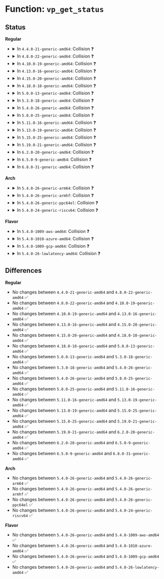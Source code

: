 # Function: <code>vp_get_status</code>

## Status
<b>Regular</b>
<ul>
<li>
<details>
<summary>In <code>4.4.0-21-generic-amd64</code>: Collision ❓</summary>

```c
u8 vp_get_status(struct virtio_device * vdev)
```

```json
{
  "name": "vp_get_status",
  "collision_type": "Static-Static Collision",
  "inline_type": "No",
  "funcs": [
    {
      "addr": 18446744071583830880,
      "name": "vp_get_status",
      "external": false,
      "loc": "drivers/virtio/virtio_pci_modern.c:255",
      "file": "drivers/virtio/virtio_pci_modern.c",
      "inline": "seen, unknown",
      "caller_inline": [],
      "caller_func": []
    },
    {
      "addr": 18446744071583838240,
      "name": "vp_get_status",
      "external": false,
      "loc": "drivers/virtio/virtio_pci_legacy.c:79",
      "file": "drivers/virtio/virtio_pci_legacy.c",
      "inline": "seen, unknown",
      "caller_inline": [],
      "caller_func": []
    }
  ],
  "symbols": [
    {
      "addr": 18446744071583830880,
      "name": "vp_get_status",
      "section": ".text",
      "bind": "STB_LOCAL",
      "size": 27
    },
    {
      "addr": 18446744071583838240,
      "name": "vp_get_status",
      "section": ".text",
      "bind": "STB_LOCAL",
      "size": 27
    }
  ]
}
```
</details>
</li>
<li>
<details>
<summary>In <code>4.8.0-22-generic-amd64</code>: Collision ❓</summary>

```c
u8 vp_get_status(struct virtio_device * vdev)
```

```json
{
  "name": "vp_get_status",
  "collision_type": "Static-Static Collision",
  "inline_type": "No",
  "funcs": [
    {
      "addr": 18446744071584160080,
      "name": "vp_get_status",
      "external": false,
      "loc": "drivers/virtio/virtio_pci_modern.c:256",
      "file": "drivers/virtio/virtio_pci_modern.c",
      "inline": "seen, unknown",
      "caller_inline": [],
      "caller_func": []
    },
    {
      "addr": 18446744071584167312,
      "name": "vp_get_status",
      "external": false,
      "loc": "drivers/virtio/virtio_pci_legacy.c:79",
      "file": "drivers/virtio/virtio_pci_legacy.c",
      "inline": "seen, unknown",
      "caller_inline": [],
      "caller_func": []
    }
  ],
  "symbols": [
    {
      "addr": 18446744071584160080,
      "name": "vp_get_status",
      "section": ".text",
      "bind": "STB_LOCAL",
      "size": 27
    },
    {
      "addr": 18446744071584167312,
      "name": "vp_get_status",
      "section": ".text",
      "bind": "STB_LOCAL",
      "size": 27
    }
  ]
}
```
</details>
</li>
<li>
<details>
<summary>In <code>4.10.0-19-generic-amd64</code>: Collision ❓</summary>

```c
u8 vp_get_status(struct virtio_device * vdev)
```

```json
{
  "name": "vp_get_status",
  "collision_type": "Static-Static Collision",
  "inline_type": "No",
  "funcs": [
    {
      "addr": 18446744071584341216,
      "name": "vp_get_status",
      "external": false,
      "loc": "drivers/virtio/virtio_pci_modern.c:256",
      "file": "drivers/virtio/virtio_pci_modern.c",
      "inline": "seen, unknown",
      "caller_inline": [],
      "caller_func": []
    },
    {
      "addr": 18446744071584348592,
      "name": "vp_get_status",
      "external": false,
      "loc": "drivers/virtio/virtio_pci_legacy.c:79",
      "file": "drivers/virtio/virtio_pci_legacy.c",
      "inline": "seen, unknown",
      "caller_inline": [],
      "caller_func": []
    }
  ],
  "symbols": [
    {
      "addr": 18446744071584341216,
      "name": "vp_get_status",
      "section": ".text",
      "bind": "STB_LOCAL",
      "size": 27
    },
    {
      "addr": 18446744071584348592,
      "name": "vp_get_status",
      "section": ".text",
      "bind": "STB_LOCAL",
      "size": 27
    }
  ]
}
```
</details>
</li>
<li>
<details>
<summary>In <code>4.13.0-16-generic-amd64</code>: Collision ❓</summary>

```c
u8 vp_get_status(struct virtio_device * vdev)
```

```json
{
  "name": "vp_get_status",
  "collision_type": "Static-Static Collision",
  "inline_type": "No",
  "funcs": [
    {
      "addr": 18446744071584422256,
      "name": "vp_get_status",
      "external": false,
      "loc": "drivers/virtio/virtio_pci_modern.c:256",
      "file": "drivers/virtio/virtio_pci_modern.c",
      "inline": "seen, unknown",
      "caller_inline": [],
      "caller_func": []
    },
    {
      "addr": 18446744071584429968,
      "name": "vp_get_status",
      "external": false,
      "loc": "drivers/virtio/virtio_pci_legacy.c:79",
      "file": "drivers/virtio/virtio_pci_legacy.c",
      "inline": "seen, unknown",
      "caller_inline": [],
      "caller_func": []
    }
  ],
  "symbols": [
    {
      "addr": 18446744071584422256,
      "name": "vp_get_status",
      "section": ".text",
      "bind": "STB_LOCAL",
      "size": 27
    },
    {
      "addr": 18446744071584429968,
      "name": "vp_get_status",
      "section": ".text",
      "bind": "STB_LOCAL",
      "size": 27
    }
  ]
}
```
</details>
</li>
<li>
<details>
<summary>In <code>4.15.0-20-generic-amd64</code>: Collision ❓</summary>

```c
u8 vp_get_status(struct virtio_device * vdev)
```

```json
{
  "name": "vp_get_status",
  "collision_type": "Static-Static Collision",
  "inline_type": "No",
  "funcs": [
    {
      "addr": 18446744071584830048,
      "name": "vp_get_status",
      "external": false,
      "loc": "drivers/virtio/virtio_pci_modern.c:256",
      "file": "drivers/virtio/virtio_pci_modern.c",
      "inline": "seen, unknown",
      "caller_inline": [],
      "caller_func": []
    },
    {
      "addr": 18446744071584837904,
      "name": "vp_get_status",
      "external": false,
      "loc": "drivers/virtio/virtio_pci_legacy.c:79",
      "file": "drivers/virtio/virtio_pci_legacy.c",
      "inline": "seen, unknown",
      "caller_inline": [],
      "caller_func": []
    }
  ],
  "symbols": [
    {
      "addr": 18446744071584830048,
      "name": "vp_get_status",
      "section": ".text",
      "bind": "STB_LOCAL",
      "size": 27
    },
    {
      "addr": 18446744071584837904,
      "name": "vp_get_status",
      "section": ".text",
      "bind": "STB_LOCAL",
      "size": 27
    }
  ]
}
```
</details>
</li>
<li>
<details>
<summary>In <code>4.18.0-10-generic-amd64</code>: Collision ❓</summary>

```c
u8 vp_get_status(struct virtio_device * vdev)
```

```json
{
  "name": "vp_get_status",
  "collision_type": "Static-Static Collision",
  "inline_type": "No",
  "funcs": [
    {
      "addr": 18446744071585060480,
      "name": "vp_get_status",
      "external": false,
      "loc": "drivers/virtio/virtio_pci_modern.c:270",
      "file": "drivers/virtio/virtio_pci_modern.c",
      "inline": "seen, unknown",
      "caller_inline": [],
      "caller_func": []
    },
    {
      "addr": 18446744071585068560,
      "name": "vp_get_status",
      "external": false,
      "loc": "drivers/virtio/virtio_pci_legacy.c:79",
      "file": "drivers/virtio/virtio_pci_legacy.c",
      "inline": "seen, unknown",
      "caller_inline": [],
      "caller_func": []
    }
  ],
  "symbols": [
    {
      "addr": 18446744071585060480,
      "name": "vp_get_status",
      "section": ".text",
      "bind": "STB_LOCAL",
      "size": 27
    },
    {
      "addr": 18446744071585068560,
      "name": "vp_get_status",
      "section": ".text",
      "bind": "STB_LOCAL",
      "size": 27
    }
  ]
}
```
</details>
</li>
<li>
<details>
<summary>In <code>5.0.0-13-generic-amd64</code>: Collision ❓</summary>

```c
u8 vp_get_status(struct virtio_device * vdev)
```

```json
{
  "name": "vp_get_status",
  "collision_type": "Static-Static Collision",
  "inline_type": "No",
  "funcs": [
    {
      "addr": 18446744071585169248,
      "name": "vp_get_status",
      "external": false,
      "loc": "drivers/virtio/virtio_pci_modern.c:270",
      "file": "drivers/virtio/virtio_pci_modern.c",
      "inline": "seen, unknown",
      "caller_inline": [],
      "caller_func": []
    },
    {
      "addr": 18446744071585176880,
      "name": "vp_get_status",
      "external": false,
      "loc": "drivers/virtio/virtio_pci_legacy.c:81",
      "file": "drivers/virtio/virtio_pci_legacy.c",
      "inline": "seen, unknown",
      "caller_inline": [],
      "caller_func": []
    }
  ],
  "symbols": [
    {
      "addr": 18446744071585169248,
      "name": "vp_get_status",
      "section": ".text",
      "bind": "STB_LOCAL",
      "size": 27
    },
    {
      "addr": 18446744071585176880,
      "name": "vp_get_status",
      "section": ".text",
      "bind": "STB_LOCAL",
      "size": 27
    }
  ]
}
```
</details>
</li>
<li>
<details>
<summary>In <code>5.3.0-18-generic-amd64</code>: Collision ❓</summary>

```c
u8 vp_get_status(struct virtio_device * vdev)
```

```json
{
  "name": "vp_get_status",
  "collision_type": "Static-Static Collision",
  "inline_type": "No",
  "funcs": [
    {
      "addr": 18446744071585381808,
      "name": "vp_get_status",
      "external": false,
      "loc": "drivers/virtio/virtio_pci_modern.c:267",
      "file": "drivers/virtio/virtio_pci_modern.c",
      "inline": "seen, unknown",
      "caller_inline": [],
      "caller_func": []
    },
    {
      "addr": 18446744071585389328,
      "name": "vp_get_status",
      "external": false,
      "loc": "drivers/virtio/virtio_pci_legacy.c:78",
      "file": "drivers/virtio/virtio_pci_legacy.c",
      "inline": "seen, unknown",
      "caller_inline": [],
      "caller_func": []
    }
  ],
  "symbols": [
    {
      "addr": 18446744071585381808,
      "name": "vp_get_status",
      "section": ".text",
      "bind": "STB_LOCAL",
      "size": 27
    },
    {
      "addr": 18446744071585389328,
      "name": "vp_get_status",
      "section": ".text",
      "bind": "STB_LOCAL",
      "size": 27
    }
  ]
}
```
</details>
</li>
<li>
<details>
<summary>In <code>5.4.0-26-generic-amd64</code>: Collision ❓</summary>

```c
u8 vp_get_status(struct virtio_device * vdev)
```

```json
{
  "name": "vp_get_status",
  "collision_type": "Static-Static Collision",
  "inline_type": "No",
  "funcs": [
    {
      "addr": 18446744071585522272,
      "name": "vp_get_status",
      "external": false,
      "loc": "drivers/virtio/virtio_pci_modern.c:267",
      "file": "drivers/virtio/virtio_pci_modern.c",
      "inline": "seen, unknown",
      "caller_inline": [],
      "caller_func": []
    },
    {
      "addr": 18446744071585529840,
      "name": "vp_get_status",
      "external": false,
      "loc": "drivers/virtio/virtio_pci_legacy.c:78",
      "file": "drivers/virtio/virtio_pci_legacy.c",
      "inline": "seen, unknown",
      "caller_inline": [],
      "caller_func": []
    }
  ],
  "symbols": [
    {
      "addr": 18446744071585522272,
      "name": "vp_get_status",
      "section": ".text",
      "bind": "STB_LOCAL",
      "size": 27
    },
    {
      "addr": 18446744071585529840,
      "name": "vp_get_status",
      "section": ".text",
      "bind": "STB_LOCAL",
      "size": 27
    }
  ]
}
```
</details>
</li>
<li>
<details>
<summary>In <code>5.8.0-25-generic-amd64</code>: Collision ❓</summary>

```c
u8 vp_get_status(struct virtio_device * vdev)
```

```json
{
  "name": "vp_get_status",
  "collision_type": "Static-Static Collision",
  "inline_type": "No",
  "funcs": [
    {
      "addr": 18446744071586239344,
      "name": "vp_get_status",
      "external": false,
      "loc": "drivers/virtio/virtio_pci_modern.c:268",
      "file": "drivers/virtio/virtio_pci_modern.c",
      "inline": "seen, unknown",
      "caller_inline": [],
      "caller_func": []
    },
    {
      "addr": 18446744071586247136,
      "name": "vp_get_status",
      "external": false,
      "loc": "drivers/virtio/virtio_pci_legacy.c:78",
      "file": "drivers/virtio/virtio_pci_legacy.c",
      "inline": "seen, unknown",
      "caller_inline": [],
      "caller_func": []
    }
  ],
  "symbols": [
    {
      "addr": 18446744071586239344,
      "name": "vp_get_status",
      "section": ".text",
      "bind": "STB_LOCAL",
      "size": 27
    },
    {
      "addr": 18446744071586247136,
      "name": "vp_get_status",
      "section": ".text",
      "bind": "STB_LOCAL",
      "size": 27
    }
  ]
}
```
</details>
</li>
<li>
<details>
<summary>In <code>5.11.0-16-generic-amd64</code>: Collision ❓</summary>

```c
u8 vp_get_status(struct virtio_device * vdev)
```

```json
{
  "name": "vp_get_status",
  "collision_type": "Static-Static Collision",
  "inline_type": "No",
  "funcs": [
    {
      "addr": 18446744071586357888,
      "name": "vp_get_status",
      "external": false,
      "loc": "drivers/virtio/virtio_pci_modern.c:268",
      "file": "drivers/virtio/virtio_pci_modern.c",
      "inline": "seen, unknown",
      "caller_inline": [],
      "caller_func": []
    },
    {
      "addr": 18446744071586365360,
      "name": "vp_get_status",
      "external": false,
      "loc": "drivers/virtio/virtio_pci_legacy.c:78",
      "file": "drivers/virtio/virtio_pci_legacy.c",
      "inline": "seen, unknown",
      "caller_inline": [],
      "caller_func": []
    }
  ],
  "symbols": [
    {
      "addr": 18446744071586357888,
      "name": "vp_get_status",
      "section": ".text",
      "bind": "STB_LOCAL",
      "size": 27
    },
    {
      "addr": 18446744071586365360,
      "name": "vp_get_status",
      "section": ".text",
      "bind": "STB_LOCAL",
      "size": 27
    }
  ]
}
```
</details>
</li>
<li>
<details>
<summary>In <code>5.13.0-19-generic-amd64</code>: Collision ❓</summary>

```c
u8 vp_get_status(struct virtio_device * vdev)
```

```json
{
  "name": "vp_get_status",
  "collision_type": "Static-Static Collision",
  "inline_type": "No",
  "funcs": [
    {
      "addr": 18446744071586245088,
      "name": "vp_get_status",
      "external": false,
      "loc": "drivers/virtio/virtio_pci_modern.c:145",
      "file": "drivers/virtio/virtio_pci_modern.c",
      "inline": "seen, unknown",
      "caller_inline": [],
      "caller_func": []
    },
    {
      "addr": 18446744071586249984,
      "name": "vp_get_status",
      "external": false,
      "loc": "drivers/virtio/virtio_pci_legacy.c:78",
      "file": "drivers/virtio/virtio_pci_legacy.c",
      "inline": "seen, unknown",
      "caller_inline": [],
      "caller_func": []
    }
  ],
  "symbols": [
    {
      "addr": 18446744071586245088,
      "name": "vp_get_status",
      "section": ".text",
      "bind": "STB_LOCAL",
      "size": 23
    },
    {
      "addr": 18446744071586249984,
      "name": "vp_get_status",
      "section": ".text",
      "bind": "STB_LOCAL",
      "size": 27
    }
  ]
}
```
</details>
</li>
<li>
<details>
<summary>In <code>5.15.0-25-generic-amd64</code>: Collision ❓</summary>

```c
u8 vp_get_status(struct virtio_device * vdev)
```

```json
{
  "name": "vp_get_status",
  "collision_type": "Static-Static Collision",
  "inline_type": "No",
  "funcs": [
    {
      "addr": 18446744071586755392,
      "name": "vp_get_status",
      "external": false,
      "loc": "drivers/virtio/virtio_pci_modern.c:145",
      "file": "drivers/virtio/virtio_pci_modern.c",
      "inline": "seen, unknown",
      "caller_inline": [],
      "caller_func": []
    },
    {
      "addr": 18446744071586760416,
      "name": "vp_get_status",
      "external": false,
      "loc": "drivers/virtio/virtio_pci_legacy.c:78",
      "file": "drivers/virtio/virtio_pci_legacy.c",
      "inline": "seen, unknown",
      "caller_inline": [],
      "caller_func": []
    }
  ],
  "symbols": [
    {
      "addr": 18446744071586755392,
      "name": "vp_get_status",
      "section": ".text",
      "bind": "STB_LOCAL",
      "size": 23
    },
    {
      "addr": 18446744071586760416,
      "name": "vp_get_status",
      "section": ".text",
      "bind": "STB_LOCAL",
      "size": 27
    }
  ]
}
```
</details>
</li>
<li>
<details>
<summary>In <code>5.19.0-21-generic-amd64</code>: Collision ❓</summary>

```c
u8 vp_get_status(struct virtio_device * vdev)
```

```json
{
  "name": "vp_get_status",
  "collision_type": "Static-Static Collision",
  "inline_type": "No",
  "funcs": [
    {
      "addr": 18446744071588032064,
      "name": "vp_get_status",
      "external": false,
      "loc": "drivers/virtio/virtio_pci_modern.c:145",
      "file": "drivers/virtio/virtio_pci_modern.c",
      "inline": "seen, unknown",
      "caller_inline": [],
      "caller_func": []
    },
    {
      "addr": 18446744071588038368,
      "name": "vp_get_status",
      "external": false,
      "loc": "drivers/virtio/virtio_pci_legacy.c:79",
      "file": "drivers/virtio/virtio_pci_legacy.c",
      "inline": "seen, unknown",
      "caller_inline": [],
      "caller_func": []
    }
  ],
  "symbols": [
    {
      "addr": 18446744071588032064,
      "name": "vp_get_status",
      "section": ".text",
      "bind": "STB_LOCAL",
      "size": 29
    },
    {
      "addr": 18446744071588038368,
      "name": "vp_get_status",
      "section": ".text",
      "bind": "STB_LOCAL",
      "size": 29
    }
  ]
}
```
</details>
</li>
<li>
<details>
<summary>In <code>6.2.0-20-generic-amd64</code>: Collision ❓</summary>

```c
u8 vp_get_status(struct virtio_device * vdev)
```

```json
{
  "name": "vp_get_status",
  "collision_type": "Static-Static Collision",
  "inline_type": "No",
  "funcs": [
    {
      "addr": 18446744071589409104,
      "name": "vp_get_status",
      "external": false,
      "loc": "drivers/virtio/virtio_pci_modern.c:148",
      "file": "drivers/virtio/virtio_pci_modern.c",
      "inline": "seen, unknown",
      "caller_inline": [],
      "caller_func": []
    },
    {
      "addr": 18446744071589416608,
      "name": "vp_get_status",
      "external": false,
      "loc": "drivers/virtio/virtio_pci_legacy.c:79",
      "file": "drivers/virtio/virtio_pci_legacy.c",
      "inline": "seen, unknown",
      "caller_inline": [],
      "caller_func": []
    }
  ],
  "symbols": [
    {
      "addr": 18446744071589409104,
      "name": "vp_get_status",
      "section": ".text",
      "bind": "STB_LOCAL",
      "size": 29
    },
    {
      "addr": 18446744071589416608,
      "name": "vp_get_status",
      "section": ".text",
      "bind": "STB_LOCAL",
      "size": 29
    }
  ]
}
```
</details>
</li>
<li>
<details>
<summary>In <code>6.5.0-9-generic-amd64</code>: Collision ❓</summary>

```c
u8 vp_get_status(struct virtio_device * vdev)
```

```json
{
  "name": "vp_get_status",
  "collision_type": "Static-Static Collision",
  "inline_type": "No",
  "funcs": [
    {
      "addr": 18446744071589708208,
      "name": "vp_get_status",
      "external": false,
      "loc": "drivers/virtio/virtio_pci_modern.c:148",
      "file": "drivers/virtio/virtio_pci_modern.c",
      "inline": "seen, unknown",
      "caller_inline": [],
      "caller_func": []
    },
    {
      "addr": 18446744071589715792,
      "name": "vp_get_status",
      "external": false,
      "loc": "drivers/virtio/virtio_pci_legacy.c:79",
      "file": "drivers/virtio/virtio_pci_legacy.c",
      "inline": "seen, unknown",
      "caller_inline": [],
      "caller_func": []
    }
  ],
  "symbols": [
    {
      "addr": 18446744071589708208,
      "name": "vp_get_status",
      "section": ".text",
      "bind": "STB_LOCAL",
      "size": 29
    },
    {
      "addr": 18446744071589715792,
      "name": "vp_get_status",
      "section": ".text",
      "bind": "STB_LOCAL",
      "size": 29
    }
  ]
}
```
</details>
</li>
<li>
<details>
<summary>In <code>6.8.0-31-generic-amd64</code>: Collision ❓</summary>

```c
u8 vp_get_status(struct virtio_device * vdev)
```

```json
{
  "name": "vp_get_status",
  "collision_type": "Static-Static Collision",
  "inline_type": "No",
  "funcs": [
    {
      "addr": 18446744071590040288,
      "name": "vp_get_status",
      "external": false,
      "loc": "drivers/virtio/virtio_pci_modern.c:373",
      "file": "drivers/virtio/virtio_pci_modern.c",
      "inline": "seen, unknown",
      "caller_inline": [],
      "caller_func": []
    },
    {
      "addr": 18446744071590051648,
      "name": "vp_get_status",
      "external": false,
      "loc": "drivers/virtio/virtio_pci_legacy.c:79",
      "file": "drivers/virtio/virtio_pci_legacy.c",
      "inline": "seen, unknown",
      "caller_inline": [],
      "caller_func": []
    }
  ],
  "symbols": [
    {
      "addr": 18446744071590040288,
      "name": "vp_get_status",
      "section": ".text",
      "bind": "STB_LOCAL",
      "size": 29
    },
    {
      "addr": 18446744071590051648,
      "name": "vp_get_status",
      "section": ".text",
      "bind": "STB_LOCAL",
      "size": 29
    }
  ]
}
```
</details>
</li>
</ul>
<b>Arch</b>
<ul>
<li>
<details>
<summary>In <code>5.4.0-26-generic-arm64</code>: Collision ❓</summary>

```c
u8 vp_get_status(struct virtio_device * vdev)
```

```json
{
  "name": "vp_get_status",
  "collision_type": "Static-Static Collision",
  "inline_type": "No",
  "funcs": [
    {
      "addr": 18446603336498180848,
      "name": "vp_get_status",
      "external": false,
      "loc": "drivers/virtio/virtio_pci_modern.c:267",
      "file": "drivers/virtio/virtio_pci_modern.c",
      "inline": "seen, unknown",
      "caller_inline": [],
      "caller_func": []
    },
    {
      "addr": 18446603336498188912,
      "name": "vp_get_status",
      "external": false,
      "loc": "drivers/virtio/virtio_pci_legacy.c:78",
      "file": "drivers/virtio/virtio_pci_legacy.c",
      "inline": "seen, unknown",
      "caller_inline": [],
      "caller_func": []
    }
  ],
  "symbols": [
    {
      "addr": 18446603336498180848,
      "name": "vp_get_status",
      "section": ".text",
      "bind": "STB_LOCAL",
      "size": 64
    },
    {
      "addr": 18446603336498188912,
      "name": "vp_get_status",
      "section": ".text",
      "bind": "STB_LOCAL",
      "size": 64
    }
  ]
}
```
</details>
</li>
<li>
<details>
<summary>In <code>5.4.0-26-generic-armhf</code>: Collision ❓</summary>

```c
u8 vp_get_status(struct virtio_device * vdev)
```

```json
{
  "name": "vp_get_status",
  "collision_type": "Static-Static Collision",
  "inline_type": "No",
  "funcs": [
    {
      "addr": 3230944696,
      "name": "vp_get_status",
      "external": false,
      "loc": "drivers/virtio/virtio_pci_modern.c:267",
      "file": "drivers/virtio/virtio_pci_modern.c",
      "inline": "seen, unknown",
      "caller_inline": [],
      "caller_func": []
    },
    {
      "addr": 3230952480,
      "name": "vp_get_status",
      "external": false,
      "loc": "drivers/virtio/virtio_pci_legacy.c:78",
      "file": "drivers/virtio/virtio_pci_legacy.c",
      "inline": "seen, unknown",
      "caller_inline": [],
      "caller_func": []
    }
  ],
  "symbols": [
    {
      "addr": 3230944696,
      "name": "vp_get_status",
      "section": ".text",
      "bind": "STB_LOCAL",
      "size": 40
    },
    {
      "addr": 3230952480,
      "name": "vp_get_status",
      "section": ".text",
      "bind": "STB_LOCAL",
      "size": 40
    }
  ]
}
```
</details>
</li>
<li>
<details>
<summary>In <code>5.4.0-26-generic-ppc64el</code>: Collision ❓</summary>

```c
u8 vp_get_status(struct virtio_device * vdev)
```

```json
{
  "name": "vp_get_status",
  "collision_type": "Static-Static Collision",
  "inline_type": "No",
  "funcs": [
    {
      "addr": 13835058055291416016,
      "name": "vp_get_status",
      "external": false,
      "loc": "drivers/virtio/virtio_pci_modern.c:267",
      "file": "drivers/virtio/virtio_pci_modern.c",
      "inline": "seen, unknown",
      "caller_inline": [],
      "caller_func": []
    },
    {
      "addr": 13835058055291426448,
      "name": "vp_get_status",
      "external": false,
      "loc": "drivers/virtio/virtio_pci_legacy.c:78",
      "file": "drivers/virtio/virtio_pci_legacy.c",
      "inline": "seen, unknown",
      "caller_inline": [],
      "caller_func": []
    }
  ],
  "symbols": [
    {
      "addr": 13835058055291416016,
      "name": "vp_get_status",
      "section": ".text",
      "bind": "STB_LOCAL",
      "size": 64
    },
    {
      "addr": 13835058055291426448,
      "name": "vp_get_status",
      "section": ".text",
      "bind": "STB_LOCAL",
      "size": 64
    }
  ]
}
```
</details>
</li>
<li>
<details>
<summary>In <code>5.4.0-24-generic-riscv64</code>: Collision ❓</summary>

```c
u8 vp_get_status(struct virtio_device * vdev)
```

```json
{
  "name": "vp_get_status",
  "collision_type": "Static-Static Collision",
  "inline_type": "No",
  "funcs": [
    {
      "addr": 18446743936275960966,
      "name": "vp_get_status",
      "external": false,
      "loc": "drivers/virtio/virtio_pci_modern.c:267",
      "file": "drivers/virtio/virtio_pci_modern.c",
      "inline": "seen, unknown",
      "caller_inline": [],
      "caller_func": []
    },
    {
      "addr": 18446743936275968986,
      "name": "vp_get_status",
      "external": false,
      "loc": "drivers/virtio/virtio_pci_legacy.c:78",
      "file": "drivers/virtio/virtio_pci_legacy.c",
      "inline": "seen, unknown",
      "caller_inline": [],
      "caller_func": []
    }
  ],
  "symbols": [
    {
      "addr": 18446743936275960966,
      "name": "vp_get_status",
      "section": ".text",
      "bind": "STB_LOCAL",
      "size": 50
    },
    {
      "addr": 18446743936275968986,
      "name": "vp_get_status",
      "section": ".text",
      "bind": "STB_LOCAL",
      "size": 50
    }
  ]
}
```
</details>
</li>
</ul>
<b>Flavor</b>
<ul>
<li>
<details>
<summary>In <code>5.4.0-1009-aws-amd64</code>: Collision ❓</summary>

```c
u8 vp_get_status(struct virtio_device * vdev)
```

```json
{
  "name": "vp_get_status",
  "collision_type": "Static-Static Collision",
  "inline_type": "No",
  "funcs": [
    {
      "addr": 18446744071585284352,
      "name": "vp_get_status",
      "external": false,
      "loc": "drivers/virtio/virtio_pci_modern.c:267",
      "file": "drivers/virtio/virtio_pci_modern.c",
      "inline": "seen, unknown",
      "caller_inline": [],
      "caller_func": []
    },
    {
      "addr": 18446744071585291872,
      "name": "vp_get_status",
      "external": false,
      "loc": "drivers/virtio/virtio_pci_legacy.c:78",
      "file": "drivers/virtio/virtio_pci_legacy.c",
      "inline": "seen, unknown",
      "caller_inline": [],
      "caller_func": []
    }
  ],
  "symbols": [
    {
      "addr": 18446744071585284352,
      "name": "vp_get_status",
      "section": ".text",
      "bind": "STB_LOCAL",
      "size": 27
    },
    {
      "addr": 18446744071585291872,
      "name": "vp_get_status",
      "section": ".text",
      "bind": "STB_LOCAL",
      "size": 27
    }
  ]
}
```
</details>
</li>
<li>
<details>
<summary>In <code>5.4.0-1010-azure-amd64</code>: Collision ❓</summary>

```c
u8 vp_get_status(struct virtio_device * vdev)
```

```json
{
  "name": "vp_get_status",
  "collision_type": "Static-Static Collision",
  "inline_type": "No",
  "funcs": [
    {
      "addr": 18446744071585236816,
      "name": "vp_get_status",
      "external": false,
      "loc": "drivers/virtio/virtio_pci_modern.c:267",
      "file": "drivers/virtio/virtio_pci_modern.c",
      "inline": "seen, unknown",
      "caller_inline": [],
      "caller_func": []
    },
    {
      "addr": 18446744071585244384,
      "name": "vp_get_status",
      "external": false,
      "loc": "drivers/virtio/virtio_pci_legacy.c:78",
      "file": "drivers/virtio/virtio_pci_legacy.c",
      "inline": "seen, unknown",
      "caller_inline": [],
      "caller_func": []
    }
  ],
  "symbols": [
    {
      "addr": 18446744071585236816,
      "name": "vp_get_status",
      "section": ".text",
      "bind": "STB_LOCAL",
      "size": 27
    },
    {
      "addr": 18446744071585244384,
      "name": "vp_get_status",
      "section": ".text",
      "bind": "STB_LOCAL",
      "size": 27
    }
  ]
}
```
</details>
</li>
<li>
<details>
<summary>In <code>5.4.0-1009-gcp-amd64</code>: Collision ❓</summary>

```c
u8 vp_get_status(struct virtio_device * vdev)
```

```json
{
  "name": "vp_get_status",
  "collision_type": "Static-Static Collision",
  "inline_type": "No",
  "funcs": [
    {
      "addr": 18446744071585472672,
      "name": "vp_get_status",
      "external": false,
      "loc": "drivers/virtio/virtio_pci_modern.c:267",
      "file": "drivers/virtio/virtio_pci_modern.c",
      "inline": "seen, unknown",
      "caller_inline": [],
      "caller_func": []
    },
    {
      "addr": 18446744071585480240,
      "name": "vp_get_status",
      "external": false,
      "loc": "drivers/virtio/virtio_pci_legacy.c:78",
      "file": "drivers/virtio/virtio_pci_legacy.c",
      "inline": "seen, unknown",
      "caller_inline": [],
      "caller_func": []
    }
  ],
  "symbols": [
    {
      "addr": 18446744071585472672,
      "name": "vp_get_status",
      "section": ".text",
      "bind": "STB_LOCAL",
      "size": 27
    },
    {
      "addr": 18446744071585480240,
      "name": "vp_get_status",
      "section": ".text",
      "bind": "STB_LOCAL",
      "size": 27
    }
  ]
}
```
</details>
</li>
<li>
<details>
<summary>In <code>5.4.0-26-lowlatency-amd64</code>: Collision ❓</summary>

```c
u8 vp_get_status(struct virtio_device * vdev)
```

```json
{
  "name": "vp_get_status",
  "collision_type": "Static-Static Collision",
  "inline_type": "No",
  "funcs": [
    {
      "addr": 18446744071585580848,
      "name": "vp_get_status",
      "external": false,
      "loc": "drivers/virtio/virtio_pci_modern.c:267",
      "file": "drivers/virtio/virtio_pci_modern.c",
      "inline": "seen, unknown",
      "caller_inline": [],
      "caller_func": []
    },
    {
      "addr": 18446744071585588416,
      "name": "vp_get_status",
      "external": false,
      "loc": "drivers/virtio/virtio_pci_legacy.c:78",
      "file": "drivers/virtio/virtio_pci_legacy.c",
      "inline": "seen, unknown",
      "caller_inline": [],
      "caller_func": []
    }
  ],
  "symbols": [
    {
      "addr": 18446744071585580848,
      "name": "vp_get_status",
      "section": ".text",
      "bind": "STB_LOCAL",
      "size": 27
    },
    {
      "addr": 18446744071585588416,
      "name": "vp_get_status",
      "section": ".text",
      "bind": "STB_LOCAL",
      "size": 27
    }
  ]
}
```
</details>
</li>
</ul>

## Differences
<b>Regular</b>
<ul>
<li>
No changes between <code>4.4.0-21-generic-amd64</code> and <code>4.8.0-22-generic-amd64</code> ✅
</li>
<li>
No changes between <code>4.8.0-22-generic-amd64</code> and <code>4.10.0-19-generic-amd64</code> ✅
</li>
<li>
No changes between <code>4.10.0-19-generic-amd64</code> and <code>4.13.0-16-generic-amd64</code> ✅
</li>
<li>
No changes between <code>4.13.0-16-generic-amd64</code> and <code>4.15.0-20-generic-amd64</code> ✅
</li>
<li>
No changes between <code>4.15.0-20-generic-amd64</code> and <code>4.18.0-10-generic-amd64</code> ✅
</li>
<li>
No changes between <code>4.18.0-10-generic-amd64</code> and <code>5.0.0-13-generic-amd64</code> ✅
</li>
<li>
No changes between <code>5.0.0-13-generic-amd64</code> and <code>5.3.0-18-generic-amd64</code> ✅
</li>
<li>
No changes between <code>5.3.0-18-generic-amd64</code> and <code>5.4.0-26-generic-amd64</code> ✅
</li>
<li>
No changes between <code>5.4.0-26-generic-amd64</code> and <code>5.8.0-25-generic-amd64</code> ✅
</li>
<li>
No changes between <code>5.8.0-25-generic-amd64</code> and <code>5.11.0-16-generic-amd64</code> ✅
</li>
<li>
No changes between <code>5.11.0-16-generic-amd64</code> and <code>5.13.0-19-generic-amd64</code> ✅
</li>
<li>
No changes between <code>5.13.0-19-generic-amd64</code> and <code>5.15.0-25-generic-amd64</code> ✅
</li>
<li>
No changes between <code>5.15.0-25-generic-amd64</code> and <code>5.19.0-21-generic-amd64</code> ✅
</li>
<li>
No changes between <code>5.19.0-21-generic-amd64</code> and <code>6.2.0-20-generic-amd64</code> ✅
</li>
<li>
No changes between <code>6.2.0-20-generic-amd64</code> and <code>6.5.0-9-generic-amd64</code> ✅
</li>
<li>
No changes between <code>6.5.0-9-generic-amd64</code> and <code>6.8.0-31-generic-amd64</code> ✅
</li>
</ul>
<b>Arch</b>
<ul>
<li>
No changes between <code>5.4.0-26-generic-amd64</code> and <code>5.4.0-26-generic-arm64</code> ✅
</li>
<li>
No changes between <code>5.4.0-26-generic-amd64</code> and <code>5.4.0-26-generic-armhf</code> ✅
</li>
<li>
No changes between <code>5.4.0-26-generic-amd64</code> and <code>5.4.0-26-generic-ppc64el</code> ✅
</li>
<li>
No changes between <code>5.4.0-26-generic-amd64</code> and <code>5.4.0-24-generic-riscv64</code> ✅
</li>
</ul>
<b>Flavor</b>
<ul>
<li>
No changes between <code>5.4.0-26-generic-amd64</code> and <code>5.4.0-1009-aws-amd64</code> ✅
</li>
<li>
No changes between <code>5.4.0-26-generic-amd64</code> and <code>5.4.0-1010-azure-amd64</code> ✅
</li>
<li>
No changes between <code>5.4.0-26-generic-amd64</code> and <code>5.4.0-1009-gcp-amd64</code> ✅
</li>
<li>
No changes between <code>5.4.0-26-generic-amd64</code> and <code>5.4.0-26-lowlatency-amd64</code> ✅
</li>
</ul>

